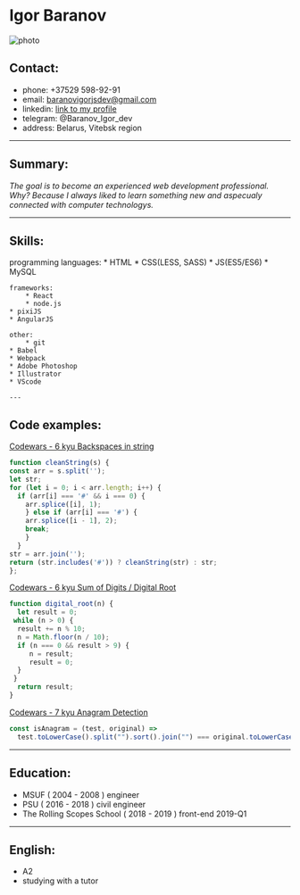 # Igor Baranov

  ![photo](https://avatars0.githubusercontent.com/u/36860438?s=88&v=4)

## Contact:
  * phone: +37529 598-92-91
  * email: baranovigorjsdev@gmail.com
  * linkedin: [link to my profile](https://www.linkedin.com/in/igor-baranov-5807a1161/) 
  * telegram: @Baranov_Igor_dev
  * address: Belarus, Vitebsk region

  ---

## Summary:
  *The goal is to become an experienced web development professional. Why? Because I always liked to learn something new and aspecualy connected with computer technologys.*

  ---

## Skills:
  programming languages:
	  * HTML
    * CSS(LESS, SASS)
    * JS(ES5/ES6)
    * MySQL
     
	frameworks:
		* React	
		* node.js
    * pixiJS
    * AngularJS
    
	other:
		* git
    * Babel
    * Webpack
    * Adobe Photoshop
    * Illustrator
    * VScode

    ---

## Code examples: 
  [Codewars - 6 kyu Backspaces in string](https://www.codewars.com/kata/5727bb0fe81185ae62000ae3/javascript)
``` JavaScript
function cleanString(s) {
const arr = s.split('');
let str;
for (let i = 0; i < arr.length; i++) {
  if (arr[i] === '#' && i === 0) {
    arr.splice([i], 1);
    } else if (arr[i] === '#') {
    arr.splice([i - 1], 2);
    break;
    }  
  }
str = arr.join('');
return (str.includes('#')) ? cleanString(str) : str;  
};
```
  
  [Codewars - 6 kyu Sum of Digits / Digital Root](https://www.codewars.com/kata/541c8630095125aba6000c00/javascript)
``` JavaScript
function digital_root(n) {
  let result = 0;
 while (n > 0) {
  result += n % 10;
  n = Math.floor(n / 10);
  if (n === 0 && result > 9) {
     n = result;
     result = 0;
  }
 }
  return result;
}
```

  [Codewars - 7 kyu Anagram Detection](https://www.codewars.com/kata/529eef7a9194e0cbc1000255)
```JavaScript
const isAnagram = (test, original) => 
  test.toLowerCase().split("").sort().join("") === original.toLowerCase().split("").sort().join("") ? true : false;
  ```

  ---

## Education: 

 * MSUF ( 2004 - 2008 ) engineer
 * PSU ( 2016 - 2018 ) civil engineer
 * The Rolling Scopes School ( 2018 - 2019 ) front-end 2019-Q1

 ---

## English:
  - A2
  - studying with a tutor
